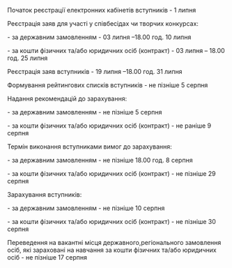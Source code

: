 Початок реєстрації електронних кабінетів вступників - 1 липня

Реєстрація заяв для участі у співбесідах чи творчих конкурсах:

\- за державним замовленням - 03 липня –18.00 год. 10 липня

\- за кошти фізичних та/або юридичних осіб (контракт) - 03 липня – 18.00 год. 25 липня

Реєстрація заяв вступників - 19 липня –18.00 год. 31 липня

Формування рейтингових списків вступників - не пізніше 5 серпня

Надання рекомендацій до зарахування:

\- за державним замовленням - не пізніше 5 серпня

\- за кошти фізичних та/або юридичних осіб (контракт) - не раніше 9 серпня

Термін виконання вступниками вимог до зарахування:

\- за державним замовленням - не пізніше 18.00 год. 8 серпня

\- за кошти фізичних та/або юридичних осіб (контракт) - не пізніше 29 серпня

Зарахування вступників:

\- за державним замовленням - не пізніше 10 серпня

\- за кошти фізичних та/або юридичних осіб (контракт) - не пізніше 30 серпня

Переведення на вакантні місця державного,регіонального замовлення осіб, які зараховані на навчання за кошти фізичних та/або юридичних осіб - не пізніше 17 серпня
